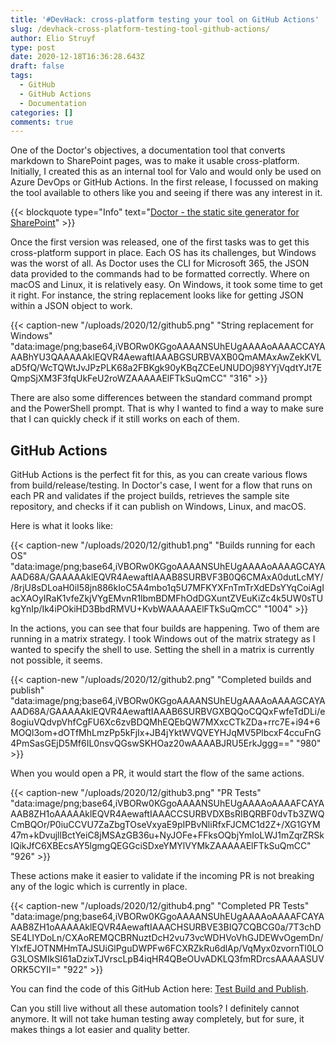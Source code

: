 ```yaml
---
title: '#DevHack: cross-platform testing your tool on GitHub Actions'
slug: /devhack-cross-platform-testing-tool-github-actions/
author: Elio Struyf
type: post
date: 2020-12-18T16:36:28.643Z
draft: false
tags:
  - GitHub
  - GitHub Actions
  - Documentation
categories: []
comments: true
---
```


One of the Doctor's objectives, a documentation tool that converts markdown to SharePoint pages, was to make it usable cross-platform. Initially, I created this as an internal tool for Valo and would only be used on Azure DevOps or GitHub Actions. In the first release, I focussed on making the tool available to others like you and seeing if there was any interest in it.

{{< blockquote type="Info" text="[Doctor - the static site generator for SharePoint](https://www.eliostruyf.com/doctor-static-site-generator-sharepoint/)" >}}

Once the first version was released, one of the first tasks was to get this cross-platform support in place. Each OS has its challenges, but Windows was the worst of all. As Doctor uses the CLI for Microsoft 365, the JSON data provided to the commands had to be formatted correctly. Where on macOS and Linux, it is relatively easy. On Windows, it took some time to get it right. For instance, the string replacement looks like for getting JSON within a JSON object to work.

{{< caption-new "/uploads/2020/12/github5.png" "String replacement for Windows"  "data:image/png;base64,iVBORw0KGgoAAAANSUhEUgAAAAoAAAACCAYAAABhYU3QAAAAAklEQVR4AewaftIAAABGSURBVAXB0QmAMAxAwZekKVLaD5fQ/WcTQWtJvJPzPLK68a2FBKgk90yKBqZCEeUNUDOj98YYjVqdtYJt7EQmpSjXM3F3fqUkFeU2roWZAAAAAElFTkSuQmCC" "316" >}}

There are also some differences between the standard command prompt and the PowerShell prompt. That is why I wanted to find a way to make sure that I can quickly check if it still works on each of them.

## GitHub Actions

GitHub Actions is the perfect fit for this, as you can create various flows from build/release/testing. In Doctor's case, I went for a flow that runs on each PR and validates if the project builds, retrieves the sample site repository, and checks if it can publish on Windows, Linux, and macOS.

Here is what it looks like:

{{< caption-new "/uploads/2020/12/github1.png" "Builds running for each OS"  "data:image/png;base64,iVBORw0KGgoAAAANSUhEUgAAAAoAAAAGCAYAAAD68A/GAAAAAklEQVR4AewaftIAAAB8SURBVF3B0Q6CMAxA0dutLcMY//8rjU8sDLoaH0iI58jn886kIoC5A4mbo1q5U7MFKYXFnTmTrXdEDsYYqCoiAgIacXAOyIRaK1vfeZkjVYgEMvnR1lbmBDMFhOdDGXuntZVEuKiZc4k5UW0sTUkgYnIp/Ik4iPOkiHD3BbdRMVU+KvbWAAAAAElFTkSuQmCC" "1004" >}}

In the actions, you can see that four builds are happening. Two of them are running in a matrix strategy. I took Windows out of the matrix strategy as I wanted to specify the shell to use. Setting the shell in a matrix is currently not possible, it seems.

{{< caption-new "/uploads/2020/12/github2.png" "Completed builds and publish"  "data:image/png;base64,iVBORw0KGgoAAAANSUhEUgAAAAoAAAAGCAYAAAD68A/GAAAAAklEQVR4AewaftIAAAB6SURBVGXBQQoCQQxFwfeTdDLi/e8ogiuVQdvpVhfCgFU6Xc6zvBDQMhEQEbQW7MXxcCTkZDa+rrc7E+i94+6MOQl3om+dOTfMhLmzPp5kFjIx+JB4jYktWVQVEYHJqMV5PlbcxF4ccuFnG4PmSasGEjD5Mf6IL0nsvQGswSKHOaz20wAAAABJRU5ErkJggg==" "980" >}}

When you would open a PR, it would start the flow of the same actions.

{{< caption-new "/uploads/2020/12/github3.png" "PR Tests"  "data:image/png;base64,iVBORw0KGgoAAAANSUhEUgAAAAoAAAAFCAYAAAB8ZH1oAAAAAklEQVR4AewaftIAAACCSURBVDXBsRIBQRBF0dvTb3ZWQCmBQOr/P0iuCCVU7ZaZbgTOseVxyaE9pIPBvNliRfxFJCMC1d2Z+/XG1GYM47m+kDvujllBctYeiC8jMSAzGB36u+NyJOFe+FFksOQbjYmIoLWJ1mZqrZRSkIQikJfC6XBEcsAY5lgmgQEGGciSDxeYMYlVYMkZAAAAAElFTkSuQmCC" "926" >}}

These actions make it easier to validate if the incoming PR is not breaking any of the logic which is currently in place.

{{< caption-new "/uploads/2020/12/github4.png" "Completed PR Tests"  "data:image/png;base64,iVBORw0KGgoAAAANSUhEUgAAAAoAAAAFCAYAAAB8ZH1oAAAAAklEQVR4AewaftIAAACHSURBVE3BIQ7CQBCG0a/7T3chDSE4LIYDoLn/CXAoREMQCBRNuztDcH2vu73vcWDHVoVhGJDEWvOgemDn/YlxfEJOTNMHmTAJSUiGlPguDWPFw6FCXRZkRu6dlAp/VqMyx0zvornTl0LOG3LOSMIkSI61aDzixTJVrscLpB4iqHR4QBeOUvADKLQ3fmRDrcsAAAAASUVORK5CYII=" "922" >}}

You can find the code of this GitHub Action here: [Test Build and Publish](https://github.com/ValoIntranet/doctor/blob/main/.github/workflows/test-build.yml).

Can you still live without all these automation tools? I definitely cannot anymore. It will not take human testing away completely, but for sure, it makes things a lot easier and quality better.
